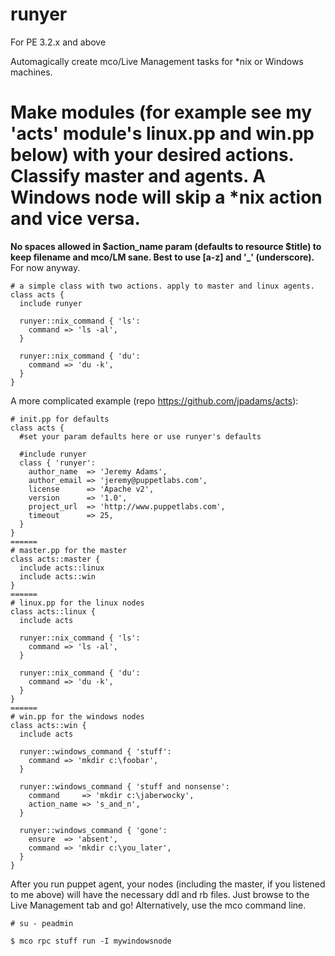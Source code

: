 runyer
======
For PE 3.2.x and above

Automagically create mco/Live Management tasks for *nix or Windows machines.

Make modules (for example see my 'acts' module's linux.pp and win.pp below) with your desired actions. Classify master and agents. A Windows node will skip a *nix action and vice versa.
=======

**No spaces allowed in $action_name param (defaults to resource $title) to keep filename and mco/LM sane. Best to use [a-z] and '_' (underscore).** For now anyway.
```puppet
# a simple class with two actions. apply to master and linux agents.
class acts {
  include runyer

  runyer::nix_command { 'ls':
    command => 'ls -al',
  }

  runyer::nix_command { 'du':
    command => 'du -k',
  }
}
```
A more complicated example (repo <https://github.com/jpadams/acts>):
```puppet
# init.pp for defaults
class acts {
  #set your param defaults here or use runyer's defaults
  
  #include runyer
  class { 'runyer':
    author_name  => 'Jeremy Adams',
    author_email => 'jeremy@puppetlabs.com',
    license      => 'Apache v2',
    version      => '1.0',
    project_url  => 'http://www.puppetlabs.com',
    timeout      => 25,
  }
}
======
# master.pp for the master
class acts::master {
  include acts::linux
  include acts::win
}
======
# linux.pp for the linux nodes
class acts::linux {
  include acts

  runyer::nix_command { 'ls':
    command => 'ls -al',
  }
 
  runyer::nix_command { 'du':
    command => 'du -k',
  }
}
======
# win.pp for the windows nodes
class acts::win {
  include acts
 
  runyer::windows_command { 'stuff':
    command => 'mkdir c:\foobar',
  }
      
  runyer::windows_command { 'stuff and nonsense':
    command     => 'mkdir c:\jaberwocky',
    action_name => 's_and_n',
  }
 
  runyer::windows_command { 'gone':
    ensure  => 'absent',
    command => 'mkdir c:\you_later',
  }
}
```

After you run puppet agent, your nodes (including the master, if you listened to me above) will have the necessary ddl and rb files. Just browse to the Live Management tab and go! Alternatively, use the mco command line.

    # su - peadmin
    
    $ mco rpc stuff run -I mywindowsnode


